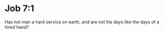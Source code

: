# Job 7:1

Has not man a hard service on earth, and are not his days like the days of a hired hand?
